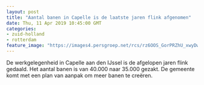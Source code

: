 ```yaml
---
layout: post
title: "Aantal banen in Capelle is de laatste jaren flink afgenomen"
date: Thu, 11 Apr 2019 10:45:00 GMT
categories: 
- zuid-holland 
- rotterdam 
feature_image: "https://images4.persgroep.net/rcs/rz6OOS_GorPRZhU_xwyDwuy-e-8/diocontent/74118394/_fitwidth/400/?appId=21791a8992982cd8da851550a453bd7f&quality=0.7"
---
```


De werkgelegenheid in Capelle aan den IJssel is de afgelopen jaren flink gedaald. Het aantal banen is van 40.000 naar 35.000 gezakt. De gemeente komt met een plan van aanpak om meer banen te creëren.
